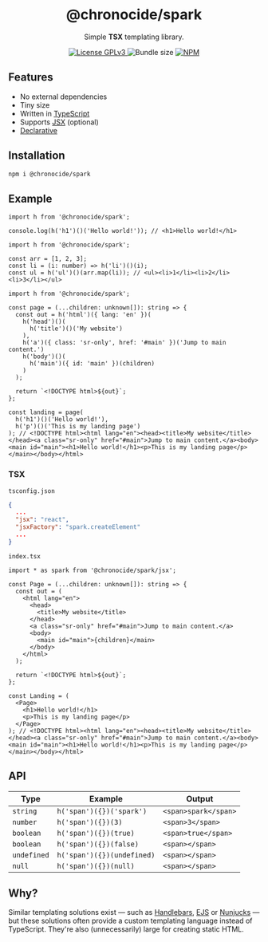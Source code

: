 <div align="center">
  <h1>@chronocide/spark</h1>
  <p>Simple <b>TSX</b> templating library.</p>
</div>

<div align="center">
  <a href="/LICENSE">
    <img alt="License GPLv3" src="https://img.shields.io/badge/license-GPLv3-blue.svg" />
  </a>
  <img alt="Bundle size" src="https://img.shields.io/bundlejs/size/%40chronocide%2Fspark">
  <a href="https://www.npmjs.com/package/@chronocide/spark">
    <img alt="NPM" src="https://img.shields.io/npm/v/@chronocide/spark?label=npm">
  </a>
</div>

## Features

 - No external dependencies
 - Tiny size
 - Written in [TypeScript](https://en.wikipedia.org/wiki/TypeScript)
 - Supports [JSX](https://en.wikipedia.org/wiki/JSX_(JavaScript)) (optional)
 - [Declarative](https://en.wikipedia.org/wiki/Declarative_programming)

## Installation

```sh
npm i @chronocide/spark
```

## Example

```TS
import h from '@chronocide/spark';

console.log(h('h1')()('Hello world!')); // <h1>Hello world!</h1>
```

```TS
import h from '@chronocide/spark';

const arr = [1, 2, 3];
const li = (i: number) => h('li')()(i);
const ul = h('ul')()(arr.map(li)); // <ul><li>1</li><li>2</li><li>3</li></ul>
```

```TS
import h from '@chronocide/spark';

const page = (...children: unknown[]): string => {
  const out = h('html')({ lang: 'en' })(
    h('head')()(
      h('title')()('My website')
    ),
    h('a')({ class: 'sr-only', href: '#main' })('Jump to main content.')
    h('body')()(
      h('main')({ id: 'main' })(children)
    )
  );

  return `<!DOCTYPE html>${out}`;
};

const landing = page(
  h('h1')()('Hello world!'),
  h('p')()('This is my landing page')
); // <!DOCTYPE html><html lang="en"><head><title>My website</title></head><a class="sr-only" href="#main">Jump to main content.</a><body><main id="main"><h1>Hello world!</h1><p>This is my landing page</p></main></body></html>
```

### TSX

`tsconfig.json`

```JSON
{
  ...
  "jsx": "react",
  "jsxFactory": "spark.createElement"
  ...
}
```

`index.tsx`

```TSX
import * as spark from '@chronocide/spark/jsx';

const Page = (...children: unknown[]): string => {
  const out = (
    <html lang="en">
      <head>
        <title>My website</title>
      </head>
      <a class="sr-only" href="#main">Jump to main content.</a>
      <body>
        <main id="main">{children}</main>
      </body>
    </html>
  );

  return `<!DOCTYPE html>${out}`;
};

const Landing = (
  <Page>
    <h1>Hello world!</h1>
    <p>This is my landing page</p>
  </Page>
); // <!DOCTYPE html><html lang="en"><head><title>My website</title></head><a class="sr-only" href="#main">Jump to main content.</a><body><main id="main"><h1>Hello world!</h1><p>This is my landing page</p></main></body></html>
```

## API

| Type | Example | Output |
| - | - | - |
| `string` | `h('span')({})('spark')` | `<span>spark</span>`
| `number` | `h('span')({})(3)` | `<span>3</span>`
| `boolean` | `h('span')({})(true)` | `<span>true</span>`
| `boolean` | `h('span')({})(false)` | `<span></span>`
| `undefined` | `h('span')({})(undefined)` | `<span></span>`
| `null` | `h('span')({})(null)` | `<span></span>`

## Why?

Similar templating solutions exist — such as [Handlebars](https://handlebarsjs.com/), [EJS](https://ejs.co/) or [Nunjucks](https://github.com/mozilla/nunjucks) — but these solutions often provide a custom templating language instead of TypeScript. They're also (unnecessarily) large for creating static HTML.